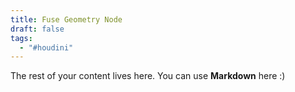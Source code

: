 ```yaml
---
title: Fuse Geometry Node
draft: false
tags:
  - "#houdini"
---
```

 
The rest of your content lives here. You can use **Markdown** here :)